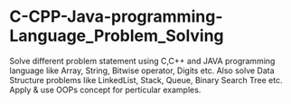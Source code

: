 # C-CPP-Java-programming-Language_Problem_Solving
Solve different problem statement using C,C++ and JAVA programming language like Array, String, Bitwise operator, Digits etc.
Also solve Data Structure problems like LinkedList, Stack, Queue, Binary Search Tree etc.
Apply & use  OOPs concept for perticular examples.
